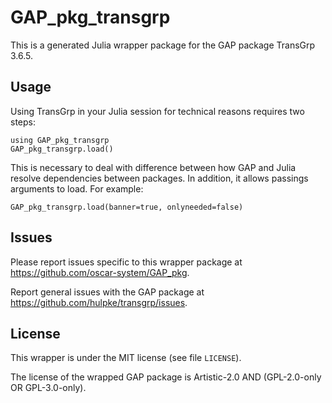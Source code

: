 # GAP_pkg_transgrp

This is a generated Julia wrapper package for the GAP package TransGrp 3.6.5.

## Usage

Using TransGrp in your Julia session for technical reasons requires two steps:

    using GAP_pkg_transgrp
    GAP_pkg_transgrp.load()

This is necessary to deal with difference between how GAP and Julia
resolve dependencies between packages. In addition, it allows passings
arguments to load. For example:

    GAP_pkg_transgrp.load(banner=true, onlyneeded=false)

## Issues

Please report issues specific to this wrapper package at <https://github.com/oscar-system/GAP_pkg>.

Report general issues with the GAP package at <https://github.com/hulpke/transgrp/issues>.

## License

This wrapper is under the MIT license (see file `LICENSE`).

The license of the wrapped GAP package is Artistic-2.0 AND (GPL-2.0-only OR GPL-3.0-only).
